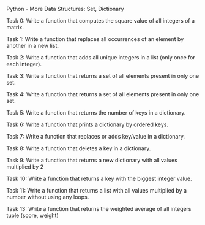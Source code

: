 Python - More Data Structures: Set, Dictionary 

Task 0: Write a function that computes the square value of all integers of a matrix.

Task 1: Write a function that replaces all occurrences of an element by another in a new list.

Task 2: Write a function that adds all unique integers in a list (only once for each integer).

Task 3: Write a function that returns a set of all elements present in only one set.

Task 4: Write a function that returns a set of all elements present in only one set.

Task 5: Write a function that returns the number of keys in a dictionary.

Task 6: Write a function that prints a dictionary by ordered keys.

Task 7: Write a function that replaces or adds key/value in a dictionary.

Task 8: Write a function that deletes a key in a dictionary.

Task 9: Write a function that returns a new dictionary with all values multiplied by 2

Task 10: Write a function that returns a key with the biggest integer value.

Task 11: Write a function that returns a list with all values multiplied by a number without using any loops.

Task 13: Write a function that returns the weighted average of all integers tuple (score, weight)
